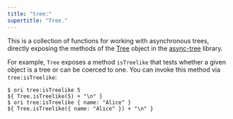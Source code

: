```yaml
---
title: "tree:"
supertitle: "Tree."
---
```


This is a collection of functions for working with asynchronous trees, directly exposing the methods of the [Tree](/async-tree/Tree.html) object in the [async-tree](/async-tree) library.

For example, `Tree` exposes a method `isTreelike` that tests whether a given object is a tree or can be coerced to one. You can invoke this method via `tree:isTreelike`:

```console
$ ori tree:isTreelike 5
${ Tree.isTreelike(5) + "\n" }
$ ori tree:isTreelike { name: "Alice" }
${ Tree.isTreelike({ name: "Alice" }) + "\n" }
```
